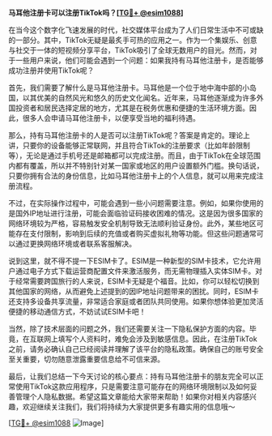 **马耳他注册卡可以注册TikTok吗？[[TG💪+ @esim1088](https://t.me/s/esim1088)]**

在当今这个数字化飞速发展的时代，社交媒体平台成为了人们日常生活中不可或缺的一部分。其中，TikTok无疑是最炙手可热的应用之一。作为一个集娱乐、创意与社交于一体的短视频分享平台，TikTok吸引了全球无数用户的目光。然而，对于一些用户来说，他们可能会遇到一个问题：如果我持有马耳他注册卡，是否能够成功注册并使用TikTok呢？

首先，我们需要了解什么是马耳他注册卡。马耳他是一个位于地中海中部的小岛国，以其优美的自然风光和悠久的历史文化闻名。近年来，马耳他逐渐成为许多外国投资者和居民选择定居的地方，尤其是在税务优惠和便捷的生活环境方面。因此，很多人会申请马耳他注册卡，以便享受当地的福利待遇。

那么，持有马耳他注册卡的人是否可以注册TikTok呢？答案是肯定的。理论上讲，只要你的设备能够正常联网，并且符合TikTok的注册要求（比如年龄限制等），无论是通过手机号还是邮箱都可以完成注册。而且，由于TikTok在全球范围内都有覆盖，所以并不特别针对某一国家或地区的用户设置额外门槛。换句话说，只要你拥有合法的身份信息，比如马耳他注册卡上的个人信息，就可以用来完成注册流程。

不过，在实际操作过程中，可能会遇到一些小问题需要注意。例如，如果你使用的是国外IP地址进行注册，可能会面临验证码接收困难的情况。这是因为很多国家的网络环境较为严格，容易触发安全机制导致无法顺利验证身份。此外，某些地区可能存在支付限制，影响到后续的充值或者购买虚拟礼物等功能。但这些问题通常可以通过更换网络环境或者联系客服解决。

说到这里，就不得不提一下ESIM卡了。ESIM是一种新型的SIM卡技术，它允许用户通过电子方式下载运营商配置文件来激活服务，而无需物理插入实体SIM卡。对于经常需要跨国旅行的人来说，ESIM卡无疑是个福音。比如，你可以轻松切换到其他国家的网络，从而避免上述提到的因IP地址问题带来的困扰。同时，ESIM卡还支持多设备共享流量，非常适合家庭或者团队共同使用。如果你想体验更加灵活便捷的移动通信方式，不妨试试ESIM卡吧！

当然，除了技术层面的问题之外，我们还需要关注一下隐私保护方面的内容。毕竟，在互联网上填写个人资料时，难免会涉及到敏感信息。因此，在注册TikTok之前，请务必确认自己已经阅读并理解了该平台的隐私政策。确保自己的账号安全至关重要，切勿随意泄露重要信息给不可信来源。

最后，让我们总结一下今天讨论的核心要点：持有马耳他注册卡的朋友完全可以正常使用TikTok这款应用程序，只是需要注意可能存在的网络环境限制以及如何妥善管理个人隐私数据。希望这篇文章能给大家带来帮助！如果你对相关内容感兴趣，欢迎继续关注我们，我们将持续为大家提供更多有趣实用的信息哦～

[[TG💪+ @esim1088](https://t.me/s/esim1088) ![Image](https://i.postimg.cc/4NQfJmqS/Snipaste-2025-05-13-00-14-12.png)]